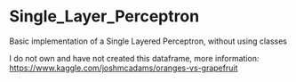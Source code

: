 # Single_Layer_Perceptron
Basic implementation of a Single Layered Perceptron, without using classes

I do not own and have not created this dataframe, more information: https://www.kaggle.com/joshmcadams/oranges-vs-grapefruit
